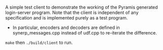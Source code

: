 A simple test client to demonstrate the working of the Pyramis generated login-server program. 
Note that the client is independent of any specification and is implemented purely as a test program.
- In particular, encoders and decoders are defined in synerp_messages.cpp  instead of udf.cpp to 
re-iterate the difference.

`make` then `./build/client` to run.